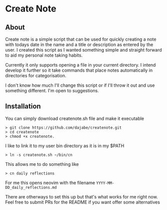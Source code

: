 # Create Note

## About

Create note is a simple script that can be used for quickly creating a note
with todays date in the name and a title or description as entered by the user.
I created this script as I wanted something simple and straight forward to aid
my personal note taking habits.

Currently it only supports opening a file in your current directory. I intend
develop it further so it take commands that place notes automatically in 
directories for categorisation. 

I don't know how much I'll change this script or if I'll throw it out and use
something different. I'm open to suggestions.


## Installation

You can simply download createnote.sh file and make it executable

```
> git clone https://github.com/dajabe/createnote.git
> cd createnote
> chmod +x createnote.
```

I like to link it to my user bin directory as it is in my $PATH

```
> ln -s createnote.sh ~/bin/cn
```

This allows me to do something like

```
> cn daily reflections
```

For me this opens neovim with the filename `YYYY-MM-DD_daily_reflections.md`


There are otherways to set this up but that's what works for me right now.
Feel free to submit PRs for the README if you want offer some alternatives

